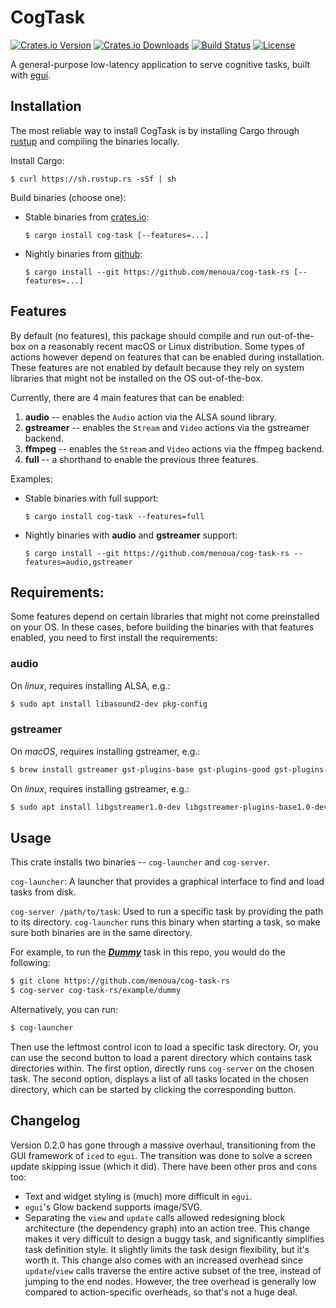 # CogTask

[![Crates.io Version](https://img.shields.io/crates/v/cog-task.svg)](https://crates.io/crates/cog-task)
[![Crates.io Downloads](https://img.shields.io/crates/d/cog-task.svg)](https://crates.io/crates/cog-task)
[![Build Status](https://github.com/menoua/cog-task-rs/workflows/CI/badge.svg)](https://github.com/menoua/cog-task-rs/actions)
[![License](https://img.shields.io/crates/l/cog-task.svg)](https://opensource.org/licenses/MIT)

A general-purpose low-latency application to serve cognitive tasks, built with [egui](https://github.com/emilk/egui).

## Installation

The most reliable way to install CogTask is by installing Cargo through [rustup](https://rustup.rs/) and compiling the binaries locally.

Install Cargo:<br>
```
$ curl https://sh.rustup.rs -sSf | sh
```

Build binaries (choose one):
- Stable binaries from [crates.io](https://crates.io/crates/cog-task):<br>
  ```
  $ cargo install cog-task [--features=...]
  ```
- Nightly binaries from [github](https://github.com/menoua/cog-task-rs):<br>
  ```
  $ cargo install --git https://github.com/menoua/cog-task-rs [--features=...]
  ```

## Features

By default (no features), this package should compile and run out-of-the-box on a reasonably recent macOS or Linux distribution. Some types of actions however depend on features that can be enabled during installation. These features are not enabled by default because they rely on system libraries that might not be installed on the OS out-of-the-box.

Currently, there are 4 main features that can be enabled:
1. **audio** -- enables the `Audio` action via the ALSA sound library.
2. **gstreamer** -- enables the `Stream` and `Video` actions via the gstreamer backend.
3. **ffmpeg** -- enables the `Stream` and `Video` actions via the ffmpeg backend.
4. **full** -- a shorthand to enable the previous three features.

Examples:
- Stable binaries with full support:<br>
  ```
  $ cargo install cog-task --features=full
  ```
- Nightly binaries with **audio** and **gstreamer** support:<br>
  ```
  $ cargo install --git https://github.com/menoua/cog-task-rs --features=audio,gstreamer
  ```

## Requirements:

Some features depend on certain libraries that might not come preinstalled on your OS. In these cases, before building the binaries with that features enabled, you need to first install the requirements:

### audio

On *linux*, requires installing ALSA, e.g.:<br>
```bash
$ sudo apt install libasound2-dev pkg-config
```

### gstreamer

On *macOS*, requires installing gstreamer, e.g.:<br>
```bash
$ brew install gstreamer gst-plugins-base gst-plugins-good gst-plugins-bad gst-plugins-ugly gst-libav gst-rtsp-server
```

On *linux*, requires installing gstreamer, e.g.:<br>
```bash
$ sudo apt install libgstreamer1.0-dev libgstreamer-plugins-base1.0-dev libgstreamer-plugins-bad1.0-dev gstreamer1.0-plugins-base gstreamer1.0-plugins-good gstreamer1.0-plugins-bad gstreamer1.0-plugins-ugly gstreamer1.0-libav gstreamer1.0-tools gstreamer1.0-alsa gstreamer1.0-pulseaudio libavfilter-dev libavdevice-dev
```

## Usage

This crate installs two binaries -- `cog-launcher` and `cog-server`.

`cog-launcher`: A launcher that provides a graphical interface to find and load tasks from disk.

`cog-server /path/to/task`: Used to run a specific task by providing the path to its directory. `cog-launcher` runs this binary when starting a task, so make sure both binaries are in the same directory.

For example, to run the [***Dummy***](https://github.com/menoua/cog-task-rs/tree/master/example/dummy) task in this repo, you would do the following:
```bash
$ git clone https://github.com/menoua/cog-task-rs
$ cog-server cog-task-rs/example/dummy
```

Alternatively, you can run:
```bash
$ cog-launcher
```
Then use the leftmost control icon to load a specific task directory. Or, you can use the second button to load a parent directory which contains task directories within. The first option, directly runs `cog-server` on the chosen task. The second option, displays a list of all tasks located in the chosen directory, which can be started by clicking the corresponding button.

## Changelog

Version 0.2.0 has gone through a massive overhaul, transitioning from the GUI framework of `iced` to `egui`. The transition was done to solve a screen update skipping issue (which it did). There have been other pros and cons too:
- Text and widget styling is (much) more difficult in `egui`.
- `egui`'s Glow backend supports image/SVG.
- Separating the `view` and `update` calls allowed redesigning block architecture (the dependency graph) into an action tree. This change makes it very difficult to design a buggy task, and significantly simplifies task definition style. It slightly limits the task design flexibility, but it's worth it. This change also comes with an increased overhead since `update`/`view` calls traverse the entire active subset of the tree, instead of jumping to the end nodes. However, the tree overhead is generally low compared to action-specific overheads, so that's not a huge deal.
